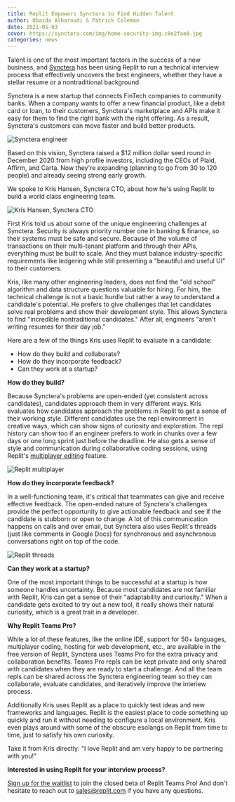 ```yaml
---
title: Replit Empowers Synctera to Find Hidden Talent
author: Obaida Albaroudi & Patrick Coleman
date: 2021-05-03
cover: https://synctera.com/img/home-security-img.c8e2fae8.jpg
categories: news
---
```

Talent is one of the most important factors in the success of a new business, and [Synctera](https://www.synctera.com/) has been using Replit to run a technical interview process that effectively uncovers the best engineers, whether they have a stellar resume or a nontraditional background.

Synctera is a new startup that connects FinTech companies to community banks. When a company wants to offer a new financial product, like a debit card or loan, to their customers, Synctera's marketplace and APIs make it easy for them to find the right bank with the right offering. As a result, Synctera's customers can move faster and build better products.

![Synctera engineer](https://synctera.com/img/home-security-img.c8e2fae8.jpg)

Based on this vision, Synctera raised a $12 million dollar seed round in December 2020 from high profile investors, including the CEOs of Plaid, Affirm, and Carta. Now they're expanding (planning to go from 30 to 120 people) and already seeing strong early growth.

We spoke to Kris Hansen, Synctera CTO, about how he's using Replit to build a world class engineering team.

![Kris Hansen, Synctera CTO](https://storage.googleapis.com/kh-personal/IMG_1663.jpeg)

First Kris told us about some of the unique engineering challenges at Synctera. Security is always priority number one in banking & finance, so their systems must be safe and secure. Because of the volume of transactions on their multi-tenant platform and through their APIs, everything must be built to scale. And they must balance industry-specific requirements like ledgering while still presenting a "beautiful and useful UI" to their customers.

Kris, like many other engineering leaders, does not find the "old school" algorithm and data structure questions valuable for hiring. For him, the technical challenge is not a basic hurdle but rather a way to understand a candidate's potential. He prefers to give challenges that let candidates solve real problems and show their development style. This allows Synctera to find "incredible nontraditional candidates." After all, engineers "aren't writing resumes for their day job."

Here are a few of the things Kris uses Replit to evaluate in a candidate:
- How do they build and collaborate?
- How do they incorporate feedback?
- Can they work at a startup?

**How do they build?**

Because Synctera's problems are open-ended (yet consistent across candidates), candidates approach them in very different ways. Kris evaluates how candidates approach the problems in Replit to get a sense of their working style. Different candidates use the repl environment in creative ways, which can show signs of curiosity and exploration. The repl history can show too if an engineer prefers to work in chunks over a few days or one long sprint just before the deadline. He also gets a sense of style and communication during collaborative coding sessions, using Replit's [multiplayer editing](https://replit.com/site/multiplayer) feature.

![Replit multiplayer](https://cms.replit.com/assets/typing.gif)

**How do they incorporate feedback?**

In a well-functioning team, it's critical that teammates can give and receive effective feedback. The open-ended nature of Synctera's challenges provide the perfect opportunity to give actionable feedback and see if the candidate is stubborn or open to change. A lot of this communication happens on calls and over email, but Synctera also uses Replit's threads (just like comments in Google Docs) for synchronous and asynchronous conversations right on top of the code.

![Replit threads](https://blog.repl.it/images/threads/annotations.gif)

**Can they work at a startup?**

One of the most important things to be successful at a startup is how someone handles uncertainty. Because most candidates are not familiar with Replit, Kris can get a sense of their "adaptability and curiosity." When a candidate gets excited to try out a new tool, it really shows their natural curiosity, which is a great trait in a developer.

**Why Replit Teams Pro?**

While a lot of these features, like the online IDE, support for 50+ languages, multiplayer coding, hosting for web development, etc., are available in the free version of Replit, Synctera uses Teams Pro for the extra privacy and collaboration benefits. Teams Pro repls can be kept private and only shared with candidates when they are ready to start a challenge. And all the team repls can be shared across the Synctera engineering team so they can collaborate, evaluate candidates, and iteratively improve the interiew process.

Additionally Kris uses Replit as a place to quickly test ideas and new frameworks and languages. Replit is the easiest place to code something up quickly and run it without needing to configure a local environment. Kris even plays around with some of the obscure esolangs on Replit from time to time, just to satisfy his own curiosity. 

Take it from Kris directly: "I love Replit and am very happy to be partnering with you!"

**Interested in using Replit for your interview process?**

[Sign up for the waitlist](https://forms.gle/7Ki6nvHrBGRsJZSr9) to join the closed beta of Replit Teams Pro! And don't hesitate to reach out to [sales@replit.com](mailto:sales@replit.com) if you have any questions.